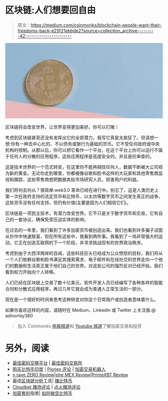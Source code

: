 # 区块链:人们想要回自由

> 原文：<https://medium.com/coinmonks/blockchain-people-want-their-freedoms-back-e25f21ebbde2?source=collection_archive---------42----------------------->

![](img/19fd6ef90d5290b273a0d9cbc6d78a84.png)

区块链将会改变世界，让世界变得更加美好。你可以打赌！

考虑到区块链甚至还没有发挥出它的全部潜力，我写它真是太疯狂了。但请想一想:你有一种去中心化的、不以债务或银行为基础的货币。它不受任何政府或中央机构的控制。从那以后，你可以把它看作一个平台，在这个平台上你可以运行不属于任何人的分散的应用程序，这些应用程序是高度安全的，并且是抗审查的。

这是技术世界的一个范式转变，在这里你不能再相信任何人，数据不断被大公司视为新的黄金。无论你走到哪里，你都被像谷歌和脸书这样的大玩家和其他零售商监视和跟踪，这些零售商想把数据卖给市场研究人员，损害用户的利益。

我们将何去何从？很简单:web3.0 革命已经在进行中。别忘了，这是人类历史上第一次在政府支持的法定货币和比特币、以太坊等数字货币之间发生真正的战争，这些货币没有任何支持，但仍有价值(主要是因为人们相信它们)。

区块链是一项民主技术，有潜力改变世界。它不只是关于数字货币和交易，它有自己的一套协议，确保免受压迫实体的影响。

在过去的一年里，我们看到了许多加密货币被创造出来。我们也看到许多骗子试图从炒作中快速致富，但在所有这些中，我看到两件事。我看到了一场非常强大的运动，它正在创造互联网的下一个阶段，并寻求挑战现有的世界政治秩序。

考虑到由于大西洋两岸的丑闻，这些科技巨头已经成为公众愤怒的目标，我们将从一个人们依赖谷歌和脸书满足其搜索需求、电子邮件和在线社交的世界走向一个他们的数据和生活真正属于他们自己的世界。对这些公司的强烈反对已经开始，我们看到权力开始向个人转移。

人们已经在区块链上交易了数十亿美元，软件开发人员已经编写了各种各样的智能合同和分散式应用程序，再过几年它就会成为普通人正常生活的一部分。

现在是一个很好的时间来思考这种转变对你这个日常用户或创造者意味着什么。

如果你喜欢这样的内容，请随时在 Medium、Linkedin 或 Twitter 上关注我:@ adinortey360

> 加入 Coinmonks [电报频道](https://t.me/coincodecap)和 [Youtube 频道](https://www.youtube.com/c/coinmonks/videos)了解加密交易和投资

# 另外，阅读

*   [最佳密码交换平台](https://coincodecap.com/best-crypto-swap-platforms) | [最佳密码交易所](https://coincodecap.com/crypto-exchange)
*   [购买比特币印度](/coinmonks/buy-bitcoin-in-india-feb50ddfef94) | [Pionex 评论](/coinmonks/pionex-review-exchange-with-crypto-trading-bot-1e459d0191ea) | [加密交易机器人](/coinmonks/crypto-trading-bot-c2ffce8acb2a)
*   [n rave ZERO Review](/coinmonks/ngrave-zero-review-c465cf8307fc)|[phe MEX Review](/coinmonks/phemex-review-4cfba0b49e28)|[PrimeXBT Review](/coinmonks/primexbt-review-88e0815be858)
*   最佳[区块链分析](https://bitquery.io/blog/best-blockchain-analysis-tools-and-software)工具| [赚比特币](/coinmonks/earn-bitcoin-6e8bd3c592d9)
*   [Cloudbet 赌场评论](https://coincodecap.com/cloudbet-casino-review) | [点火赌场评论](https://coincodecap.com/ignition-casino-review)
*   [加密套利](/coinmonks/crypto-arbitrage-guide-how-to-make-money-as-a-beginner-62bfe5c868f6)指南| [如何做空比特币](/coinmonks/how-to-short-bitcoin-568a2d0b4ae5)